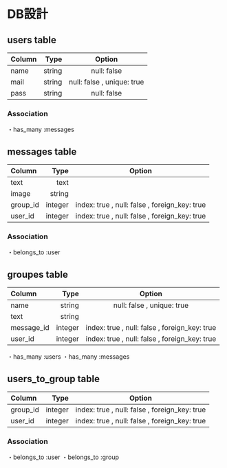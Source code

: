   # DB設計

  ## users table
  |Column |Type   |Option                     |
  |:------|------:|:-------------------------:|
  |name   |string |null: false                |
  |mail   |string |null: false , unique: true |
  |pass   |string |null: false                |
  ### Association
  ・has_many :messages

  ## messages table
  |Column   |Type     |Option                                       |
  |:--------|--------:|:-------------------------------------------:|
  |text     |text     |                                             |
  |image    |string   |                                             |
  |group_id |integer  |index: true , null: false , foreign_key: true|
  |user_id  |integer  |index: true , null: false , foreign_key: true|
  ### Association
  ・belongs_to :user

  ## groupes table
  |Column     |Type     |Option                                       |
  |:----------|--------:|:-------------------------------------------:|
  |name       |string   |null: false , unique: true                   |
  |text       |string   |                                             |
  |message_id |integer  |index: true , null: false , foreign_key: true|
  |user_id    |integer  |index: true , null: false , foreign_key: true|
  ・has_many :users
  ・has_many :messages


  ## users_to_group table
  |Column   |Type     |Option                                       |
  |:--------|--------:|:-------------------------------------------:|
  |group_id |integer  |index: true , null: false , foreign_key: true|
  |user_id  |integer  |index: true , null: false , foreign_key: true|
  ### Association
  ・belongs_to :user
  ・belongs_to :group
